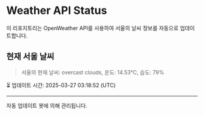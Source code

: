 
# Weather API Status

이 리포지토리는 OpenWeather API를 사용하여 서울의 날씨 정보를 자동으로 업데이트합니다.

## 현재 서울 날씨
> 서울의 현재 날씨: overcast clouds, 온도: 14.53°C, 습도: 79%

⏳ 업데이트 시간: 2025-03-27 03:18:52 (UTC)

---
자동 업데이트 봇에 의해 관리됩니다.
